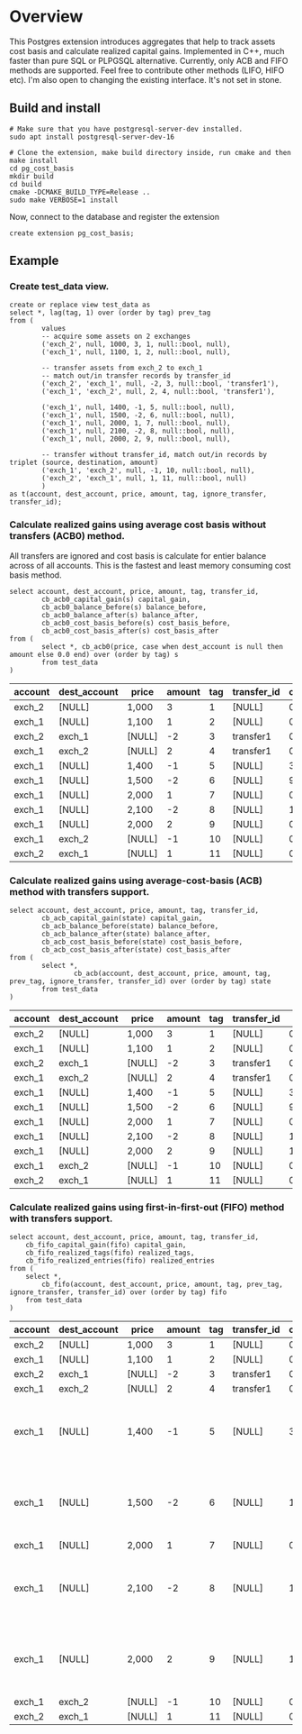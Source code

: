# Overview
This Postgres extension introduces aggregates that help to track assets cost basis and calculate realized capital gains.
Implemented in C++, much faster than pure SQL or PLPGSQL alternative. 
Currently, only ACB and FIFO methods are supported. Feel free to contribute other methods (LIFO, HIFO etc). 
I'm also open to changing the existing interface. It's not set in stone.
## Build and install
```
# Make sure that you have postgresql-server-dev installed. 
sudo apt install postgresql-server-dev-16

# Clone the extension, make build directory inside, run cmake and then make install
cd pg_cost_basis
mkdir build
cd build
cmake -DCMAKE_BUILD_TYPE=Release ..
sudo make VERBOSE=1 install
```
Now, connect to the database and register the extension
```
create extension pg_cost_basis;
```

## Example
### Create test_data view.
```
create or replace view test_data as 
select *, lag(tag, 1) over (order by tag) prev_tag 
from (
        values
        -- acquire some assets on 2 exchanges
        ('exch_2', null, 1000, 3, 1, null::bool, null),
        ('exch_1', null, 1100, 1, 2, null::bool, null),

        -- transfer assets from exch_2 to exch_1
        -- match out/in transfer records by transfer_id
        ('exch_2', 'exch_1', null, -2, 3, null::bool, 'transfer1'), 
        ('exch_1', 'exch_2', null, 2, 4, null::bool, 'transfer1'),

        ('exch_1', null, 1400, -1, 5, null::bool, null),	
        ('exch_1', null, 1500, -2, 6, null::bool, null),	
        ('exch_1', null, 2000, 1, 7, null::bool, null),
        ('exch_1', null, 2100, -2, 8, null::bool, null),
        ('exch_1', null, 2000, 2, 9, null::bool, null),

        -- transfer without transfer_id, match out/in records by triplet (source, destination, amount)
        ('exch_1', 'exch_2', null, -1, 10, null::bool, null),
        ('exch_2', 'exch_1', null, 1, 11, null::bool, null)		
        )
as t(account, dest_account, price, amount, tag, ignore_transfer, transfer_id);
```
### Calculate realized gains using average cost basis without transfers (ACB0) method. 
All transfers are ignored and cost basis is calculate for entier balance across of all accounts.
This is the fastest and least memory consuming cost basis method.
```
select account, dest_account, price, amount, tag, transfer_id,
        cb_acb0_capital_gain(s) capital_gain,
        cb_acb0_balance_before(s) balance_before,
        cb_acb0_balance_after(s) balance_after,
        cb_acb0_cost_basis_before(s) cost_basis_before,
        cb_acb0_cost_basis_after(s) cost_basis_after
from (
        select *, cb_acb0(price, case when dest_account is null then amount else 0.0 end) over (order by tag) s
        from test_data
)
```
|account|dest_account|price|amount|tag|transfer_id|capital_gain|balance_before|balance_after|cost_basis_before|cost_basis_after|
|-------|------------|-----|------|---|-----------|------------|--------------|-------------|-----------------|----------------|
|exch_2|[NULL]|1,000|3|1|[NULL]|0|0|3|1|1,000|
|exch_1|[NULL]|1,100|1|2|[NULL]|0|3|4|1,000|1,025|
|exch_2|exch_1|[NULL]|-2|3|transfer1|0|4|4|1,025|1,025|
|exch_1|exch_2|[NULL]|2|4|transfer1|0|4|4|1,025|1,025|
|exch_1|[NULL]|1,400|-1|5|[NULL]|375|4|3|1,025|1,025|
|exch_1|[NULL]|1,500|-2|6|[NULL]|950|3|1|1,025|1,025|
|exch_1|[NULL]|2,000|1|7|[NULL]|0|1|2|1,025|1,512.5|
|exch_1|[NULL]|2,100|-2|8|[NULL]|1,175|2|0|1,512.5|1,512.5|
|exch_1|[NULL]|2,000|2|9|[NULL]|0|0|2|1,512.5|2,000|
|exch_1|exch_2|[NULL]|-1|10|[NULL]|0|2|2|2,000|2,000|
|exch_2|exch_1|[NULL]|1|11|[NULL]|0|2|2|2,000|2,000|

### Calculate realized gains using average-cost-basis (ACB) method with transfers support.
```
select account, dest_account, price, amount, tag, transfer_id,
        cb_acb_capital_gain(state) capital_gain,
        cb_acb_balance_before(state) balance_before,
        cb_acb_balance_after(state) balance_after,
        cb_acb_cost_basis_before(state) cost_basis_before,
        cb_acb_cost_basis_after(state) cost_basis_after
from (
        select *, 
                cb_acb(account, dest_account, price, amount, tag, prev_tag, ignore_transfer, transfer_id) over (order by tag) state
        from test_data
)
```

|account|dest_account|price|amount|tag|transfer_id|capital_gain|balance_before|balance_after|cost_basis_before|cost_basis_after|
|-------|------------|-----|------|---|-----------|------------|--------------|-------------|-----------------|----------------|
|exch_2|[NULL]|1,000|3|1|[NULL]|0|0|3|1|1,000|
|exch_1|[NULL]|1,100|1|2|[NULL]|0|0|1|1|1,100|
|exch_2|exch_1|[NULL]|-2|3|transfer1|0|3|1|1,000|1,000|
|exch_1|exch_2|[NULL]|2|4|transfer1|0|1|3|1,100|1,033.3333333333|
|exch_1|[NULL]|1,400|-1|5|[NULL]|366.6666666667|3|2|1,033.3333333333|1,033.3333333333|
|exch_1|[NULL]|1,500|-2|6|[NULL]|933.3333333333|2|0|1,033.3333333333|1,033.3333333333|
|exch_1|[NULL]|2,000|1|7|[NULL]|0|0|1|1,033.3333333333|2,000|
|exch_1|[NULL]|2,100|-2|8|[NULL]|100|1|-1|2,000|2,100|
|exch_1|[NULL]|2,000|2|9|[NULL]|100|-1|1|2,100|2,000|
|exch_1|exch_2|[NULL]|-1|10|[NULL]|0|1|0|2,000|2,000|
|exch_2|exch_1|[NULL]|1|11|[NULL]|0|1|2|1,000|1,500|

### Calculate realized gains using first-in-first-out (FIFO) method with transfers support.
```
select account, dest_account, price, amount, tag, transfer_id,
	cb_fifo_capital_gain(fifo) capital_gain,
	cb_fifo_realized_tags(fifo) realized_tags,
	cb_fifo_realized_entries(fifo) realized_entries
from (
	select *, 
		cb_fifo(account, dest_account, price, amount, tag, prev_tag, ignore_transfer, transfer_id) over (order by tag) fifo
	from test_data
)
```

|account|dest_account|price|amount|tag|transfer_id|capital_gain|realized_tags|realized_entries|
|-------|------------|-----|------|---|-----------|------------|-------------|----------------|
|exch_2|[NULL]|1,000|3|1|[NULL]|0|{}|[]|
|exch_1|[NULL]|1,100|1|2|[NULL]|0|{}|[]|
|exch_2|exch_1|[NULL]|-2|3|transfer1|0|{}|[]|
|exch_1|exch_2|[NULL]|2|4|transfer1|0|{}|[]|
|exch_1|[NULL]|1,400|-1|5|[NULL]|300|{2}|[{"a": 1.00000000, "t": 2, "cb": 1100.00000000, "pl": 300.00000000}]|
|exch_1|[NULL]|1,500|-2|6|[NULL]|1,000|{1}|[{"a": 2.00000000, "t": 1, "cb": 1000.00000000, "pl": 1000.00000000}]|
|exch_1|[NULL]|2,000|1|7|[NULL]|0|{}|[]|
|exch_1|[NULL]|2,100|-2|8|[NULL]|100|{7}|[{"a": 1.00000000, "t": 7, "cb": 2000.00000000, "pl": 100.00000000}]|
|exch_1|[NULL]|2,000|2|9|[NULL]|100|{8}|[{"a": -1.00000000, "t": 8, "cb": 2100.00000000, "pl": 100.00000000}]|
|exch_1|exch_2|[NULL]|-1|10|[NULL]|0|{}|[]|
|exch_2|exch_1|[NULL]|1|11|[NULL]|0|{}|[]|

